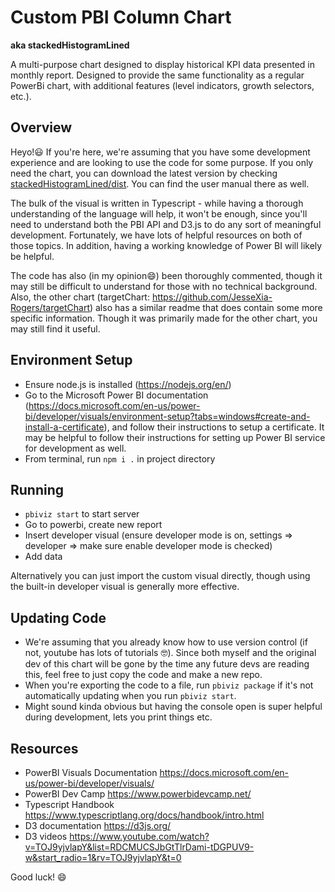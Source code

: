# Custom PBI Column Chart
**aka stackedHistogramLined**

A multi-purpose chart designed to display historical KPI data presented in monthly report. 
Designed to provide the same functionality as a regular PowerBi chart, with additional features (level indicators, growth selectors, etc.).

## Overview
Heyo!😃 If you're here, we're assuming that you have some development experience and are looking to use the code for some purpose. If you only need the chart, you can download the latest version by checking [stackedHistogramLined/dist](https://github.com/JesseXia-Rogers/stackedHistogramLined/tree/master/dist). You can find the user manual there as well.

The bulk of the visual is written in Typescript - while having a thorough understanding of the language will help, it won't be enough, since you'll need to understand both the PBI API and D3.js to do any sort of meaningful development. Fortunately, we have lots of helpful resources on both of those topics. In addition, having a working knowledge of Power BI will likely be helpful.

The code has also (in my opinion😄) been thoroughly commented, though it may still be difficult to understand for those with no technical background. Also, the other chart (targetChart: https://github.com/JesseXia-Rogers/targetChart) also has a similar readme that does contain some more specific information. Though it was primarily made for the other chart, you may still find it useful.

## Environment Setup
- Ensure node.js is installed (https://nodejs.org/en/)
- Go to the Microsoft Power BI documentation (https://docs.microsoft.com/en-us/power-bi/developer/visuals/environment-setup?tabs=windows#create-and-install-a-certificate), and follow their instructions to setup a certificate. It may be helpful to follow their instructions for setting up Power BI service for development as well.
- From terminal, run `npm i .` in project directory

## Running
- `pbiviz start` to start server
- Go to powerbi, create new report
- Insert developer visual (ensure developer mode is on, settings => developer => make sure enable developer mode is checked)
- Add data

Alternatively you can just import the custom visual directly, though using the built-in developer visual is generally more effective.

## Updating Code
- We're assuming that you already know how to use version control (if not, youtube has lots of tutorials 🤓). Since both myself and the original dev of this chart will be gone by the time any future devs are reading this, feel free to just copy the code and make a new repo. 
- When you're exporting the code to a file, run `pbiviz package` if it's not automatically updating when you run `pbiviz start`.
- Might sound kinda obvious but having the console open is super helpful during development, lets you print things etc.

## Resources
- PowerBI Visuals Documentation https://docs.microsoft.com/en-us/power-bi/developer/visuals/
- PowerBI Dev Camp https://www.powerbidevcamp.net/
- Typescript Handbook https://www.typescriptlang.org/docs/handbook/intro.html
- D3 documentation https://d3js.org/
- D3 videos https://www.youtube.com/watch?v=TOJ9yjvlapY&list=RDCMUCSJbGtTlrDami-tDGPUV9-w&start_radio=1&rv=TOJ9yjvlapY&t=0


Good luck! 😄
